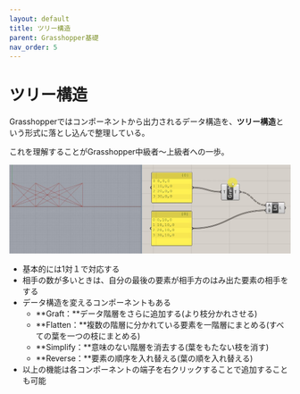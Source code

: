 ```yaml
---
layout: default
title: ツリー構造
parent: Grasshopper基礎
nav_order: 5
---
```


# ツリー構造

Grasshopperではコンポーネントから出力されるデータ構造を、**ツリー構造**という形式に落とし込んで整理している。

これを理解することがGrasshopper中級者～上級者への一歩。

<img src="../assets/datatree.jpg" alt="hi" class="inline"/>

* 基本的には1対１で対応する
* 相手の数が多いときは、自分の最後の要素が相手方のはみ出た要素の相手をする
* データ構造を変えるコンポーネントもある
  * **Graft：**データ階層をさらに追加する\(より枝分かれさせる\)
  * **Flatten：**複数の階層に分かれている要素を一階層にまとめる\(すべての葉を一つの枝にまとめる\)
  * **Simplify：**意味のない階層を消去する\(葉をもたない枝を消す\)
  * **Reverse：**要素の順序を入れ替える\(葉の順を入れ替える\)
* 以上の機能は各コンポーネントの端子を右クリックすることで追加することも可能
